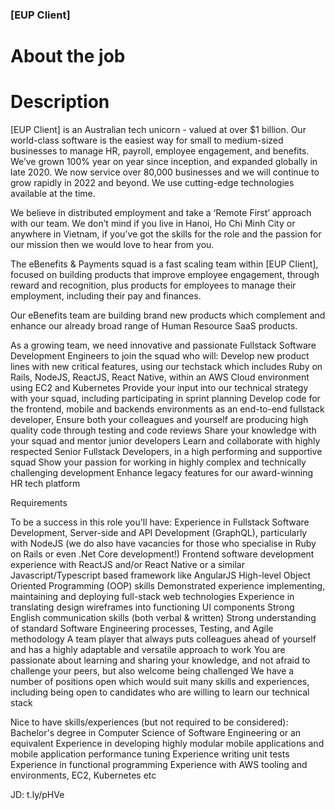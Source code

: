 ### [EUP Client]

# About the job
# Description

[EUP Client] is an Australian tech unicorn - valued at over $1 billion. Our world-class software is the easiest way for small to medium-sized businesses to manage HR, payroll, employee engagement, and benefits. We’ve grown 100% year on year since inception, and expanded globally in late 2020. We now service over 80,000 businesses and we will continue to grow rapidly in 2022 and beyond. We use cutting-edge technologies available at the time.

We believe in distributed employment and take a ‘Remote First’ approach with our team. We don’t mind if you live in Hanoi, Ho Chi Minh City or anywhere in Vietnam, if you’ve got the skills for the role and the passion for our mission then we would love to hear from you.

The eBenefits & Payments squad is a fast scaling team within [EUP Client], focused on building products that improve employee engagement, through reward and recognition, plus products for employees to manage their employment, including their pay and finances.

Our eBenefits team are building brand new products which complement and enhance our already broad range of Human Resource SaaS products.

As a growing team, we need innovative and passionate Fullstack Software Development Engineers to join the squad who will:
Develop new product lines with new critical features, using our techstack which includes Ruby on Rails, NodeJS, ReactJS, React Native, within an AWS Cloud environment using EC2 and Kubernetes
Provide your input into our technical strategy with your squad, including participating in sprint planning
Develop code for the frontend, mobile and backends environments as an end-to-end fullstack developer,
Ensure both your colleagues and yourself are producing high quality code through testing and code reviews
Share your knowledge with your squad and mentor junior developers
Learn and collaborate with highly respected Senior Fullstack Developers, in a high performing and supportive squad
Show your passion for working in highly complex and technically challenging development
Enhance legacy features for our award-winning HR tech platform

Requirements

To be a success in this role you'll have:
Experience in Fullstack Software Development, Server-side and API Development (GraphQL), particularly with NodeJS (we do also have vacancies for those who specialise in Ruby on Rails or even .Net Core development!)
Frontend software development experience with ReactJS and/or React Native or a similar Javascript/Typescript based framework like AngularJS
High-level Object Oriented Programming (OOP) skills
Demonstrated experience implementing, maintaining and deploying full-stack web technologies
Experience in translating design wireframes into functioning UI components
Strong English communication skills (both verbal & written)
Strong understanding of standard Software Engineering processes, Testing, and Agile methodology
A team player that always puts colleagues ahead of yourself and has a highly adaptable and versatile approach to work
You are passionate about learning and sharing your knowledge, and not afraid to challenge your peers, but also welcome being challenged
We have a number of positions open which would suit many skills and experiences, including being open to candidates who are willing to learn our technical stack

Nice to have skills/experiences (but not required to be considered):
Bachelor's degree in Computer Science of Software Engineering or an equivalent
Experience in developing highly modular mobile applications and mobile application performance tuning
Experience writing unit tests
Experience in functional programming
Experience with AWS tooling and environments, EC2, Kubernetes etc

JD: t.ly/pHVe
